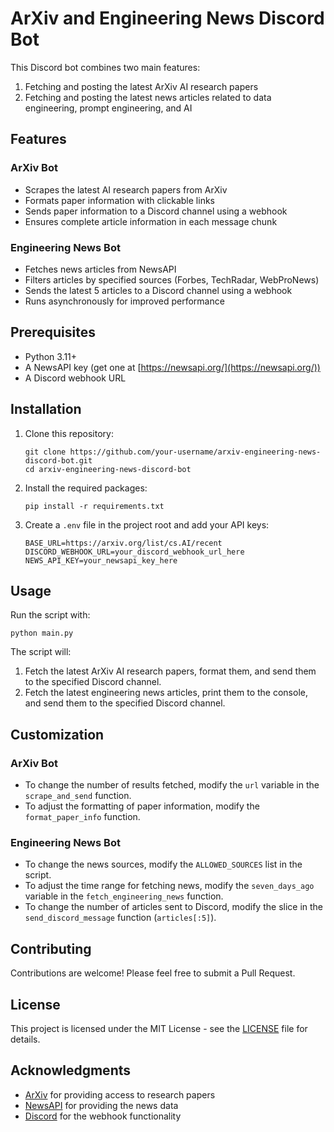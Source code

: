 # ArXiv and Engineering News Discord Bot

This Discord bot combines two main features:
1. Fetching and posting the latest ArXiv AI research papers
2. Fetching and posting the latest news articles related to data engineering, prompt engineering, and AI

## Features

### ArXiv Bot
- Scrapes the latest AI research papers from ArXiv
- Formats paper information with clickable links
- Sends paper information to a Discord channel using a webhook
- Ensures complete article information in each message chunk

### Engineering News Bot
- Fetches news articles from NewsAPI
- Filters articles by specified sources (Forbes, TechRadar, WebProNews)
- Sends the latest 5 articles to a Discord channel using a webhook
- Runs asynchronously for improved performance

## Prerequisites

- Python 3.11+
- A NewsAPI key (get one at [https://newsapi.org/](https://newsapi.org/))
- A Discord webhook URL

## Installation

1. Clone this repository:
   ```
   git clone https://github.com/your-username/arxiv-engineering-news-discord-bot.git
   cd arxiv-engineering-news-discord-bot
   ```

2. Install the required packages:
   ```
   pip install -r requirements.txt
   ```

3. Create a `.env` file in the project root and add your API keys:
   ```
   BASE_URL=https://arxiv.org/list/cs.AI/recent
   DISCORD_WEBHOOK_URL=your_discord_webhook_url_here
   NEWS_API_KEY=your_newsapi_key_here
   ```

## Usage

Run the script with:

```
python main.py
```

The script will:
1. Fetch the latest ArXiv AI research papers, format them, and send them to the specified Discord channel.
2. Fetch the latest engineering news articles, print them to the console, and send them to the specified Discord channel.

## Customization

### ArXiv Bot
- To change the number of results fetched, modify the `url` variable in the `scrape_and_send` function.
- To adjust the formatting of paper information, modify the `format_paper_info` function.

### Engineering News Bot
- To change the news sources, modify the `ALLOWED_SOURCES` list in the script.
- To adjust the time range for fetching news, modify the `seven_days_ago` variable in the `fetch_engineering_news` function.
- To change the number of articles sent to Discord, modify the slice in the `send_discord_message` function (`articles[:5]`).

## Contributing

Contributions are welcome! Please feel free to submit a Pull Request.

## License

This project is licensed under the MIT License - see the [LICENSE](LICENSE) file for details.

## Acknowledgments

- [ArXiv](https://arxiv.org/) for providing access to research papers
- [NewsAPI](https://newsapi.org/) for providing the news data
- [Discord](https://discord.com/) for the webhook functionality